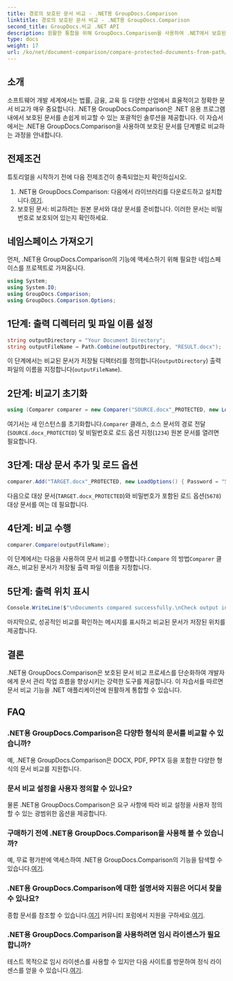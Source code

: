 ```yaml
---
title: 경로의 보호된 문서 비교 - .NET용 GroupDocs.Comparison
linktitle: 경로의 보호된 문서 비교 - .NET용 GroupDocs.Comparison
second_title: GroupDocs.비교 .NET API
description: 원활한 통합을 위해 GroupDocs.Comparison을 사용하여 .NET에서 보호된 문서를 쉽게 비교할 수 있습니다. 문서 관리 워크플로를 강화하세요.
type: docs
weight: 17
url: /ko/net/document-comparison/compare-protected-documents-from-path/
---
```

## 소개
소프트웨어 개발 세계에서는 법률, 금융, 교육 등 다양한 산업에서 효율적이고 정확한 문서 비교가 매우 중요합니다. .NET용 GroupDocs.Comparison은 .NET 응용 프로그램 내에서 보호된 문서를 손쉽게 비교할 수 있는 포괄적인 솔루션을 제공합니다. 이 자습서에서는 .NET용 GroupDocs.Comparison을 사용하여 보호된 문서를 단계별로 비교하는 과정을 안내합니다.
## 전제조건
튜토리얼을 시작하기 전에 다음 전제조건이 충족되었는지 확인하십시오.
1.  .NET용 GroupDocs.Comparison: 다음에서 라이브러리를 다운로드하고 설치합니다.[여기](https://releases.groupdocs.com/comparison/net/).
2. 보호된 문서: 비교하려는 원본 문서와 대상 문서를 준비합니다. 이러한 문서는 비밀번호로 보호되어 있는지 확인하세요.

## 네임스페이스 가져오기
먼저, .NET용 GroupDocs.Comparison의 기능에 액세스하기 위해 필요한 네임스페이스를 프로젝트로 가져옵니다.
```csharp
using System;
using System.IO;
using GroupDocs.Comparison;
using GroupDocs.Comparison.Options;
```

## 1단계: 출력 디렉터리 및 파일 이름 설정
```csharp
string outputDirectory = "Your Document Directory";
string outputFileName = Path.Combine(outputDirectory, "RESULT.docx");
```
이 단계에서는 비교된 문서가 저장될 디렉터리를 정의합니다(`outputDirectory`) 출력 파일의 이름을 지정합니다(`outputFileName`).
## 2단계: 비교기 초기화
```csharp
using (Comparer comparer = new Comparer("SOURCE.docx"_PROTECTED, new LoadOptions(){ Password = "1234" }))
```
 여기서는 새 인스턴스를 초기화합니다.`Comparer` 클래스, 소스 문서의 경로 전달(`SOURCE.docx_PROTECTED`) 및 비밀번호로 로드 옵션 지정(`1234`) 원본 문서를 열려면 필요합니다.
## 3단계: 대상 문서 추가 및 로드 옵션
```csharp
comparer.Add("TARGET.docx"_PROTECTED, new LoadOptions() { Password = "5678" });
```
다음으로 대상 문서(`TARGET.docx_PROTECTED`)와 비밀번호가 포함된 로드 옵션(`5678`) 대상 문서를 여는 데 필요합니다.
## 4단계: 비교 수행
```csharp
comparer.Compare(outputFileName);
```
 이 단계에서는 다음을 사용하여 문서 비교를 수행합니다.`Compare` 의 방법`Comparer` 클래스, 비교된 문서가 저장될 출력 파일 이름을 지정합니다.
## 5단계: 출력 위치 표시
```csharp
Console.WriteLine($"\nDocuments compared successfully.\nCheck output in {Directory.GetCurrentDirectory()}.");
```
마지막으로, 성공적인 비교를 확인하는 메시지를 표시하고 비교된 문서가 저장된 위치를 제공합니다.

## 결론
.NET용 GroupDocs.Comparison은 보호된 문서 비교 프로세스를 단순화하여 개발자에게 문서 관리 작업 흐름을 향상시키는 강력한 도구를 제공합니다. 이 자습서를 따르면 문서 비교 기능을 .NET 애플리케이션에 원활하게 통합할 수 있습니다.
## FAQ
### .NET용 GroupDocs.Comparison은 다양한 형식의 문서를 비교할 수 있습니까?
예, .NET용 GroupDocs.Comparison은 DOCX, PDF, PPTX 등을 포함한 다양한 형식의 문서 비교를 지원합니다.
### 문서 비교 설정을 사용자 정의할 수 있나요?
물론 .NET용 GroupDocs.Comparison은 요구 사항에 따라 비교 설정을 사용자 정의할 수 있는 광범위한 옵션을 제공합니다.
### 구매하기 전에 .NET용 GroupDocs.Comparison을 사용해 볼 수 있습니까?
 예, 무료 평가판에 액세스하여 .NET용 GroupDocs.Comparison의 기능을 탐색할 수 있습니다.[여기](https://releases.groupdocs.com/).
### .NET용 GroupDocs.Comparison에 대한 설명서와 지원은 어디서 찾을 수 있나요?
 종합 문서를 참조할 수 있습니다.[여기](https://reference.groupdocs.com/comparison/net/) 커뮤니티 포럼에서 지원을 구하세요.[여기](https://forum.groupdocs.com/c/comparison/12).
### .NET용 GroupDocs.Comparison을 사용하려면 임시 라이센스가 필요합니까?
 테스트 목적으로 임시 라이센스를 사용할 수 있지만 다음 사이트를 방문하여 정식 라이센스를 얻을 수 있습니다.[여기](https://purchase.groupdocs.com/buy).